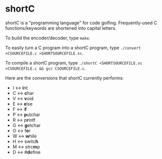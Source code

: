 # shortC
shortC is a "programming language" for code golfing. Frequently-used C functions/keywords are shortened into capital letters.

To build the encoder/decoder, type `make`.

To easily turn a C program into a shortC program, type `./convert <CSOURCEFILE.c >SHORTSOURCEFILE.sc`.

To compile a shortC program, type `./shortC <SHORTSOURCEFILE.sc >CSOURCEFILE.c && gcc CSOURCEFILE.c`.

Here are the conversions that shortC currently performs:

 - I <-> **i**nt
 - C <-> **c**har
 - V <-> **v**oid
 - E <-> **e**lse
 - F <-> i**f**
 - P <-> **p**utchar
 - R <-> p**r**intf
 - G <-> **g**etchar
 - O <-> f**o**r
 - W <-> **w**hile
 - H <-> switc**h**
 - M <-> strc**m**p
 - D <-> #**d**efine
